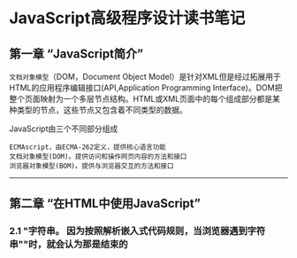 # JavaScript高级程序设计读书笔记

## 第一章 “JavaScript简介”

  `文档对象模型`（DOM，Document Object Model）是针对XML但是经过拓展用于HTML的应用程序编辑接口(API,Application Programming Interface)。DOM把整个页面映射为一个多层节点结构。HTML或XML页面中的每个组成部分都是某种类型的节点，这些节点又包含着不同类型的数据。
  
  JavaScript由三个不同部分组成
    
    ECMAscript，由ECMA-262定义，提供核心语言功能
    文档对象模型(DOM)。提供访问和操作网页内容的方法和接口
    浏览器对象模型(BOM)。提供与浏览器交互的方法和接口
   
 ---
   
 ## 第二章 “在HTML中使用JavaScript”
  
  ### 2.1 <script>元素
  
  HTML4.01为<script>定义了下列6个属性
  
    asnyc 可选。表示应该立即下载脚本，但不应妨碍页面中的其他操作，比如下载其他资源或等待加载其他脚本。只对外部脚本文件有效
    
    charset 可选。表示通过src属性指定的代码的字符集。由于大多数脚本会忽略它的值，因此这个属性很少有人用
    
    defer 可选。表示脚本可以延迟到文档完全被解析和显示之后再执行。只对外部脚本文件有效。IE7及更高版本对嵌入脚本也支持这个属性
    
    language 已废弃。原来用于表示编写代码使用的脚本语言（如JavaScript、JavaScript1.2或VBScript）。大多数浏览器或忽略这个属性，因此也没有必要再用       
    
    src 可选，表示包含要执行代码的外部文件 
      
    type 可选。可以看成是language的替代属性:表示编写代码使用的脚本语言的内容类型（也称为MIME类型）。虽然text/JavaScript和text/ecmascript都已经不被推荐使用，但人们一直以来使用的还是text/JavaScript。实际上，服务器在传送JavaScript文件审核使用的MIME类型通常是application/x_JavaScript，但在type中设置这个值却有可能导致脚本被忽略。另外，在非IE浏览器中还可以使用以下值:application/JavaScript和application /ecmascript。考虑到约定俗成和最大限度的浏览器兼容性，目前type属性的值依旧还是text/JavaScript。不过，这个属性并不是必需的，如果没有指定这个属性，其默认值认为text/JavaScript。


  使用<script>元素的方式有两种：直接在页面中嵌入JavaScript代码和包含外部JavaScript文件
  
  在使用<script>元素嵌入JavaScript代码时，只须为<script>指定type属性。像下面这样把JavaScript代码直接放在元素内部即可
    
    <script type="text/javascript">
      function sayHi(){
          alert("Hi!");
      }
  
  包含在<script>元素内部的JavaScript的代码将被从上至下依次解释。就拿前面这个例子来说，解释器会解释一个函数的定义，然后将该定义保存在自己的环境当中。在解释器对<script>元素内部的所有代码求值完毕前，页面中的其余内容都不会被浏览器加载或显示。
  
  在使用<script>嵌入JavaScript代码时，记住不要在代码中任何地方出现"</script>"字符串。
  因为按照解析嵌入式代码规则，当浏览器遇到字符串"</script>"时，就会认为那是结束的<script>标签，而通过转义字符"\"解决这个问题。
    
    <script type="text/javascript">
      function(){
        alert("<\script>");
      }
     
   如果要通过<script>元素来包含外部JavaScript文件，那么src元素就是必须的。这个属性的值是一个指向外部JavaScript的链接，例
      
      <script type="text/javascript" src="example.js"/>
      
   但在不能在HTML文档中使用这种语法。这个语法不符合HTML规范，也得不到某些浏览器(尤其是IE)的正确解析
   
   通过<script>元素的src属性还可以包含来自外部域的JavaScript文件。这一点让<script>元素倍显强大，又让他备受争议。在这一点上，
<script>与<img>元素非常相似，即它的src属性可以是指向当前HTML页面所在域之外的某个域中的完整URL   
   

